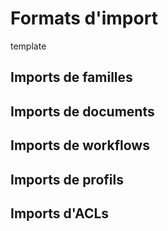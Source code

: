 # Formats d'import

<div class="fixme">template</div>

## Imports de familles

## Imports de documents

## Imports de workflows

## Imports de profils

## Imports d'ACLs